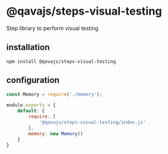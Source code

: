 # @qavajs/steps-visual-testing
Step library to perform visual testing

## installation

`npm install @qavajs/steps-visual-testing`

## configuration
```javascript
const Memory = require('./memory');

module.exports = {
    default: {
        require: [
            '@qavajs/steps-visual-testing/index.js'
        ],
        memory: new Memory()
    }
}
```

